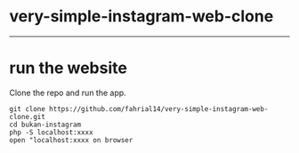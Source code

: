 # very-simple-instagram-web-clone
---
# run the website
Clone the repo and run the app.
```
git clone https://github.com/fahrial14/very-simple-instagram-web-clone.git
cd bukan-instagram
php -S localhost:xxxx
open "localhost:xxxx on browser
```

